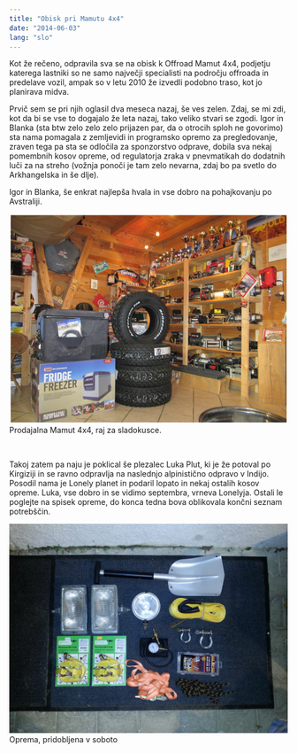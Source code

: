 ```yaml
---
title: "Obisk pri Mamutu 4x4"
date: "2014-06-03"
lang: "slo"
---
```


Kot že rečeno, odpravila sva se na obisk k Offroad Mamut 4x4, podjetju katerega lastniki so ne samo največji specialisti na področju offroada in predelave vozil, ampak so v letu 2010 že izvedli podobno traso, kot jo planirava midva.

Prvič sem se pri njih oglasil dva meseca nazaj, še ves zelen. Zdaj, se mi zdi, kot da bi se vse to dogajalo že leta nazaj, tako veliko stvari se zgodi. Igor in Blanka (sta btw zelo zelo zelo prijazen par, da o otrocih sploh ne govorimo) sta nama pomagala z zemljevidi in programsko opremo za pregledovanje, zraven tega pa sta se odločila za sponzorstvo odprave, dobila sva nekaj pomembnih kosov opreme, od regulatorja zraka v pnevmatikah do dodatnih luči za na streho (vožnja ponoči je tam zelo nevarna, zdaj bo pa svetlo do Arkhangelska in še dlje).

Igor in Blanka, še enkrat najlepša hvala in vse dobro na pohajkovanju po Avstraliji.

![mamut](../images/mamut.jpg) Prodajalna Mamut 4x4, raj za sladokusce.

 

Takoj zatem pa naju je poklical še plezalec Luka Plut, ki je že potoval po Kirgiziji in se ravno odpravlja na naslednjo alpinistično odpravo v Indijo. Posodil nama je Lonely planet in podaril lopato in nekaj ostalih kosov opreme. Luka, vse dobro in se vidimo septembra, vrneva Lonelyja. Ostali le poglejte na spisek opreme, do konca tedna bova oblikovala končni seznam potrebščin.

![IMG_20140530_213724](../images/IMG_20140530_213724.jpg) Oprema, pridobljena v soboto

